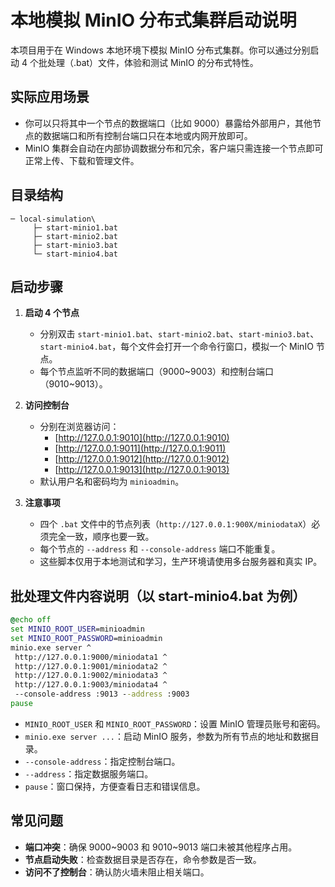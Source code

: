 # 本地模拟 MinIO 分布式集群启动说明

本项目用于在 Windows 本地环境下模拟 MinIO 分布式集群。你可以通过分别启动 4 个批处理（.bat）文件，体验和测试 MinIO 的分布式特性。

## 实际应用场景

- 你可以只将其中一个节点的数据端口（比如 9000）暴露给外部用户，其他节点的数据端口和所有控制台端口只在本地或内网开放即可。
- MinIO 集群会自动在内部协调数据分布和冗余，客户端只需连接一个节点即可正常上传、下载和管理文件。


## 目录结构

```
─ local-simulation\
     ├─ start-minio1.bat
     ├─ start-minio2.bat
     ├─ start-minio3.bat
     └─ start-minio4.bat
```

## 启动步骤

1. **启动 4 个节点**
   - 分别双击 `start-minio1.bat`、`start-minio2.bat`、`start-minio3.bat`、`start-minio4.bat`，每个文件会打开一个命令行窗口，模拟一个 MinIO 节点。
   - 每个节点监听不同的数据端口（9000~9003）和控制台端口（9010~9013）。

2. **访问控制台**
   - 分别在浏览器访问：
     - [http://127.0.0.1:9010](http://127.0.0.1:9010)
     - [http://127.0.0.1:9011](http://127.0.0.1:9011)
     - [http://127.0.0.1:9012](http://127.0.0.1:9012)
     - [http://127.0.0.1:9013](http://127.0.0.1:9013)
   - 默认用户名和密码均为 `minioadmin`。

3. **注意事项**
   - 四个 `.bat` 文件中的节点列表（`http://127.0.0.1:900X/miniodataX`）必须完全一致，顺序也要一致。
   - 每个节点的 `--address` 和 `--console-address` 端口不能重复。
   - 这些脚本仅用于本地测试和学习，生产环境请使用多台服务器和真实 IP。

## 批处理文件内容说明（以 start-minio4.bat 为例）

```bat
@echo off
set MINIO_ROOT_USER=minioadmin
set MINIO_ROOT_PASSWORD=minioadmin
minio.exe server ^
 http://127.0.0.1:9000/miniodata1 ^
 http://127.0.0.1:9001/miniodata2 ^
 http://127.0.0.1:9002/miniodata3 ^
 http://127.0.0.1:9003/miniodata4 ^
 --console-address :9013 --address :9003
pause
```

- `MINIO_ROOT_USER` 和 `MINIO_ROOT_PASSWORD`：设置 MinIO 管理员账号和密码。
- `minio.exe server ...`：启动 MinIO 服务，参数为所有节点的地址和数据目录。
- `--console-address`：指定控制台端口。
- `--address`：指定数据服务端口。
- `pause`：窗口保持，方便查看日志和错误信息。

## 常见问题

- **端口冲突**：确保 9000~9003 和 9010~9013 端口未被其他程序占用。
- **节点启动失败**：检查数据目录是否存在，命令参数是否一致。
- **访问不了控制台**：确认防火墙未阻止相关端口。
